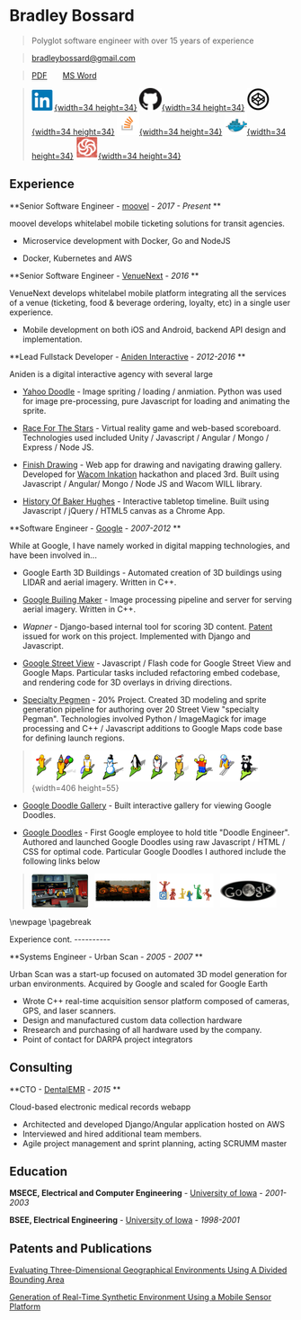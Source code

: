 # Bradley Bossard

>  Polyglot software engineer with over 15 years of experience

> <bradleybossard@gmail.com>

> [PDF] &nbsp; &nbsp; &nbsp; [MS Word]  <!-- REMOVEPDF -->



<!-- ## Portfolio -->
<!--- Need image px params for PDF output, some pandoc bug -->
> [![](./images/linkedin.png){width=34 height=34}](https://www.linkedin.com/in/bradleybossard)
[![](./images/github.png){width=34 height=34}](https://github.com/bradleybossard)
[![](./images/codepen.png){width=34 height=34}](https://codepen.io/bradleybossard)
[![](./images/stackoverflow.png){width=34 height=34}](http://stackoverflow.com/users/story/1754642)
[![](./images/docker.png){width=34 height=34}](https://hub.docker.com/u/bradleybossard)
[![](./images/codewars.png){width=34 height=34}](https://www.codewars.com/users/bradleybossard)
<!--
[![](./images/csacademy.png){width=34 height=34}](https://csacademy.com/user/bradleybossard)
[![](./images/hackerrank.png){width=34 height=34}](https://hackerrank.com/bradleybossard)
-->

Experience
----------

**Senior Software Engineer - [moovel] - *2017 - Present* **

moovel develops whitelabel mobile ticketing solutions for transit agencies.

* Microservice development with Docker, Go and NodeJS

* Docker, Kubernetes and AWS

**Senior Software Engineer - [VenueNext] - *2016* **

VenueNext develops whitelabel mobile platform integrating all the services of a venue (ticketing,
food & beverage ordering, loyalty, etc) in a single user experience.

* Mobile development on both iOS and Android, backend API design and implementation.

**Lead Fullstack Developer - [Aniden Interactive] - *2012-2016* **

Aniden is a digital interactive agency with several large 

* [Yahoo Doodle] - Image spriting / loading / anmiation.  Python was used for image pre-processing, pure Javascript for loading and animating the sprite. 

* [Race For The Stars] - Virtual reality game and web-based scoreboard. Technologies used included Unity / Javascript / Angular / Mongo / Express / Node JS.

* [Finish Drawing] - Web app for drawing and navigating drawing gallery. Developed for [Wacom Inkation] hackathon and placed 3rd.  Built using Javascript / Angular/ Mongo / Node JS and Wacom WILL library.

* [History Of Baker Hughes] - Interactive tabletop timeline.  Built using Javascript / jQuery / HTML5 canvas as a Chrome App.

**Software Engineer - [Google] - *2007-2012* **

While at Google, I have namely worked in digital mapping technologies, and have been involved in...

- Google Earth 3D Buildings - Automated creation of 3D buildings using LIDAR and aerial imagery.  Written in C++.

- [Google Builing Maker] - Image processing pipeline and server for serving aerial imagery.  Written in C++.

- _Wapner_ - Django-based internal tool for scoring 3D content.  [Patent] issued for work on this project.  Implemented with Django and Javascript.

- [Google Street View] - Javascript / Flash code for Google Street View and Google Maps.  Particular tasks included refactoring embed codebase, and rendering code for 3D overlays in driving directions.

- [Specialty Pegmen] - 20% Project. Created 3D modeling and sprite generation pipeline for authoring over 20 Street View "specialty Pegman". Technologies involved Python / ImageMagick for image processing and C++ / Javascript additions to Google Maps code base for defining launch regions.

> ![](./images/pegman.png){width=406 height=55}

- [Google Doodle Gallery] - Built interactive gallery for viewing Google Doodles.

- [Google Doodles] - First Google employee to hold title "Doodle Engineer".  Authored and launched Google Doodles using raw Javascript / HTML / CSS for optimal code.  Particular Google Doodles I authored include the following links below 

> [![](./images/startrek.png)](http://www.google.com/doodles/46th-anniversary-of-star-treks-1st-broadcast)
&nbsp;
[![](./images/halloween.png)](http://www.google.com/doodles/halloween-2011)
&nbsp;
[![](./images/gumby.png)](http://www.google.com/doodles/art-clokeys-90th-birthday)
&nbsp;
[![](./images/lunar.png)](http://www.google.com/doodles/total-lunar-eclipse-live-imagery-provided-by-slooh)

\newpage
\pagebreak

Experience cont.  <!-- REMOVEHTML -->
----------        <!-- REMOVEHTML -->


**Systems Engineer - Urban Scan - *2005 - 2007* **

Urban Scan was a start-up focused on automated 3D model generation for urban environments.  Acquired by Google and scaled for Google Earth

* Wrote C++ real-time acquisition sensor platform composed of cameras, GPS, and laser scanners.
* Design and manufactured custom data collection hardware
* Rresearch and purchasing of all hardware used by the company.
* Point of contact for DARPA project integrators

Consulting
-------------

**CTO - [DentalEMR] - *2015* **

Cloud-based electronic medical records webapp

* Architected and developed Django/Angular application hosted on AWS
* Interviewed and hired additional team members.
* Agile project management and sprint planning, acting SCRUMM master

Education
---------

**MSECE, Electrical and Computer Engineering** - [University of Iowa] - *2001-2003* 

**BSEE, Electrical Engineering** - [University of Iowa] - *1998-2001* 

Patents and Publications
------------------------
[Evaluating Three-Dimensional Geographical Environments Using A Divided Bounding Area] 

[Generation of Real-Time Synthetic Environment Using a Mobile Sensor Platform]

[Aniden Interactive]:http://www.aniden.com/
[Cliphoarder]:http://cliphoarder.com/
[DentalEMR]:https://dentalemr.com
[Evaluating Three-Dimensional Geographical Environments Using A Divided Bounding Area]:http://www.google.com/patents/US20150143301
[Finish Drawing]:http://finishdrawing.com
[former Googler]:http://google.about.com/od/wx/g/xooglers.htm
[Generation of Real-Time Synthetic Environment Using a Mobile Sensor Platform]:https://www.nads-sc.uiowa.edu/dscna/2001/Papers/Papelis%20_%20Generation%20of%20Real-Time%20Synthetic%20Environment....pdf
[Google]:http://www.google.com
[Google Earth 3D Buildings]:http://www.google.com/earth/explore/showcase/3dbuildings.html
[Google Builing Maker]:http://www.google.com/earth/learn/3dbuildings.html
[Google Street View]:https://www.google.com/maps/streetview/
[Google Doodles]:https://www.google.com/doodles
[Google Doodle Gallery]:https://www.google.com/doodles
[History Of Baker Hughes]:http://aniden.com/project/bh_timeline
[HP Discover Mobility Experience]:http://aniden.com/project/mobility_touch_experience
[HP 7 VoiceTab]:https://play.google.com/store/apps/details?id=com.aniden.hp7voicetab.app
[HP 7 Slate]:https://play.google.com/store/apps/details?id=com.aniden.android.pine
[HP Slatebook X2]:https://play.google.com/store/apps/details?id=com.aniden.android.hp.screensaver.slatebook
[HP Slate 21]:https://play.google.com/store/apps/details?id=com.aniden.android.hp.screensaver.aio
[moovel]:https://www.moovel.com/en
[MS Word]: resume-of-bradley-bossard.docx
[Patent]:http://www.google.com/patents/US20150143301 
[PDF]: resume-of-bradley-bossard.pdf
[Race For The Stars]:http://aniden.com/project/race_for_the_stars
[Specialty Pegmen]:https://www.google.co.in/intl/en/help/maps/streetview/learn/pegman.html
[University of Iowa]:http://www.uiowa.edu/
[VenueNext]:http://www.venuenext.com/
[Wacom Inkation]:http://devpost.com/software/finishdrawing-com
[Yahoo Doodle]:http://aniden.com/project/yahoo_logo

<script>
  (function(i,s,o,g,r,a,m){i['GoogleAnalyticsObject']=r;i[r]=i[r]||function(){
  (i[r].q=i[r].q||[]).push(arguments)},i[r].l=1*new Date();a=s.createElement(o),
  m=s.getElementsByTagName(o)[0];a.async=1;a.src=g;m.parentNode.insertBefore(a,m)
  })(window,document,'script','https://www.google-analytics.com/analytics.js','ga');

  ga('create', 'UA-52576926-1', 'auto');
  ga('send', 'pageview');

</script>
